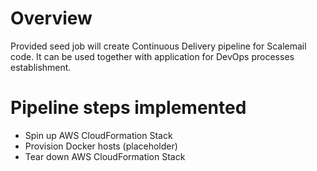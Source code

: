 # Overview
Provided seed job will create Continuous Delivery pipeline for Scalemail code. It can be used together with application for DevOps processes establishment.

# Pipeline steps implemented
* Spin up AWS CloudFormation Stack
* Provision Docker hosts (placeholder)
* Tear down AWS CloudFormation Stack